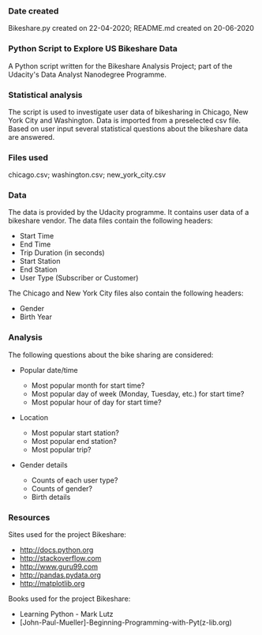 ### Date created
Bikeshare.py created on 22-04-2020; README.md created on 20-06-2020

### Python Script to Explore US Bikeshare Data
A Python script written for the Bikeshare Analysis Project; part of the Udacity's Data Analyst Nanodegree Programme.

### Statistical analysis
The script is used to investigate user data of bikesharing in Chicago, New York City and Washington. Data is imported from a preselected csv file. Based on user input several statistical questions about the bikeshare data are answered.

### Files used
chicago.csv; washington.csv; new_york_city.csv

### Data
The data is provided by the Udacity programme. It contains user data of a bikeshare vendor. The data files contain the following headers:
- Start Time
- End Time
- Trip Duration (in seconds)
- Start Station
- End Station
- User Type (Subscriber or Customer)

The Chicago and New York City files also contain the following headers:
- Gender
- Birth Year

### Analysis
The following questions about the bike sharing are considered:
- Popular date/time
  - Most popular month for start time?
  - Most popular day of week (Monday, Tuesday, etc.) for start time?
  - Most popular hour of day for start time?

- Location
  - Most popular start station?
  - Most popular end station?
  - Most popular trip?

- Gender details
  - Counts of each user type?
  - Counts of gender?
  - Birth details

### Resources
Sites used for the project Bikeshare:

- http://docs.python.org
- http://stackoverflow.com
- http://www.guru99.com
- http://pandas.pydata.org
- http://matplotlib.org

Books used for the project Bikeshare:

- Learning Python - Mark Lutz
- [John-Paul-Mueller]-Beginning-Programming-with-Pyt(z-lib.org)
